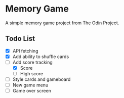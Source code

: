 # Memory Game

A simple memory game project from The Odin Project.

## Todo List

- [x] API fetching
- [x] Add ability to shuffle cards
- [ ] Add score tracking
  - [x] Score
  - [ ] High score
- [ ] Style cards and gameboard
- [ ] New game menu
- [ ] Game over screen
